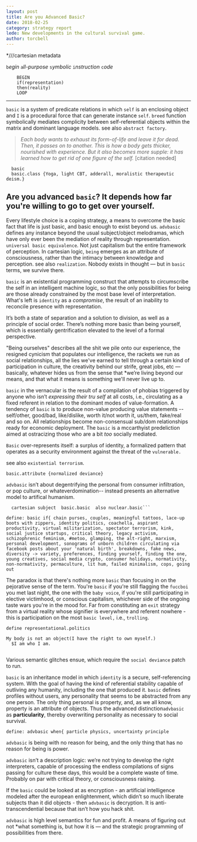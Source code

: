 ```yaml
---
layout: post
title: Are you Advanced Basic? 
date: 2018-02-25
category: strategy report
lede: New developments in the cultural survival game. 
author: torcbell
---
```


*///cartesian metadata


```b```*egin* ```a```*ll-purpose* ```s```*ymbolic* ```i```*nstruction* ```c```*ode* 

```   
    BEGIN 
    if(representation)
    then(reality) 
    LOOP 
```
------------------------------------------------------------------------------------------------------------------------------



```basic``` is a system of predicate relations in which ```self``` is an enclosing object and ````I```` is a procedural force that can generate instance ````self````.  ```breed``` function symbolically mediates complicity between self-referential objects within the matrix and dominant language models. see also ```abstract factory```. 

> *Each body wants to exhaust its form-of-life and leave it for dead. Then, it passes on to another. This is how a
body gets thicker, nourished with experience. But it also becomes more supple: it has learned how to get rid of one
figure of the self.* [citation needed]

```
  basic
  basic.class {Yoga, light CBT, adderall, moralistic therapeutic deism.}
  ``` 
  ## Are you advanced ```basic```? It depends how far you're willing to go to get over yourself. 

Every lifestyle choice is a coping strategy, a means to overcome the basic fact that life is just basic, and basic enough to exist beyond us. ```advbasic``` defines any instance beyond the usual subject/object melodramas, which have only ever been the mediation of reality through representation. ```universal basic equivalence```. Not just capitalism but the entire framework of perception. In cartesian logic, ```being``` emerges as an attribute of consciousness, rather than the intimacy between knowledge and perception. see also ```realization```.  Nobody exists in thought — but in ```basic``` terms, we survive there. 


```basic``` is an existential programming construct that attempts to circumscribe the self in an intelligent machine logic, so that the only possibilities for being are those already constrained by the most base level of interpretation. What's left is ```identity``` as a *compromise*, the result of an inability to reconcile presence with representation. 

It’s both a state of separation and a solution to division, as well as a principle of social order. There’s nothing more basic than being yourself, which is essentially gentrification elevated to the level of a formal perspective. 

"Being ourselves" describes all the shit we pile onto our experience, the resigned cynicism that populates our intelligence, the rackets we run as social relationships, all the lies we've earned to tell through a certain kind of participation in culture, the creativity behind our strife, great jobs, etc — basically, whatever hides us from the sense that *we’re living beyond our means, and that what it means is something we'll never live up to.  

```basic``` in the vernacular is the result of a compilation of phobias triggered by anyone who isn’t *expressing their tru self* at all costs, i.e.,  circulating as a fixed referent in relation to the dominant modes of value-formation. A tendency of ```basic``` is to produce non-value producing value statements -- self/other, good/bad, like/dislike, worth it/not worth it, us/them, fake/real and so on.  All relationships become non-consensual sub/dom relationships ready for economic deployment. 
The ```basic``` is a mccarthyist predeliction aimed at ostracizing those who are a bit *too* socially mediated. 

```Basic``` over-represents itself: a surplus of identity, a formalized pattern that operates as a security environment against the threat of the ```vulnerable.``` 



see also ```existential terrorism```. 

```basic.attribute {normalized deviance}```

```advbasic``` isn’t about degentrifying the personal from consumer infiltration, or pop culture, or whateverdomination-- instead presents an alternative model to artifical humanism. 

``` Create object 
  cartesian subject  basic.basic  also nuclear.basic``` 
```


```
define: basic if{ chain purses, couples, meaningful tattoos, lace-up boots with zippers, identity politics, coachella, aspirant productivity, virtual militarization, spectator terrorism, kink, social justice startups, critical theory, legacy activism, schizophrenic feminism, #metoo, glamping, the alt-right, marxism, personal development, sonograms of unborn children circulating via facebook posts about your 'natural birth', breakdowns, fake news, diversity -> variety, preferences, finding yourself, finding the one, young creatives, social media crypto, consumer holidays, normativity, non-normativity, permaculture, lit hum, failed minimalism, cops, going out 

```

The paradox is that there's nothing more ```basic``` than focusing in on the pejorative sense of the term. You're ```basic``` if you're still flagging the ```fuccboi``` you met last night, the one with the ```baby voice```, if you're still participating in elective victimhood, or conscious capitalism, whichever side of the ongoing taste wars you're in the mood for. Far from constituting an ```exit``` strategy from a virtual reality whose signifier is everywhere and referent nowhere - this is participation on the most ```basic level,``` i.e., ```trolling```. 

```
define representational.politics 

My body is not an object(I have the right to own myself.)
  $I am who I am. 
  
```

Various semantic glitches ensue, which require the ```social deviance``` patch to run. 


```basic``` is an inheritance model in which ```identity``` is a secure, self-referencing system. With the goal of having the kind of referential stability capable of outliving any humanity, including the one that produced it. ```basic``` defines profiles without users, any personality that seems to be abstracted from any one person. The only thing personal is property, and, as we all know, property is an attribute of objects. Thus the advanced distinction```advbasic``` as **particularity**, thereby overwriting personality as necessary to social survival.  

```define: advbasic when{ particle physics, uncertainty principle```

```advbasic``` is being with no reason for being, and the only thing that has no reason for being is power.

```advbasic``` isn’t a description logic: we’re not trying to develop the right interpreters, capable of processing the endless compilations of signs passing for culture these days, this would be a complete waste of time. Probably on par with critical theory, or consciousness raising. 

If the ```basic``` could be looked at as encryption - an artificial intelligence modeled after the european enlightenment, which didn’t so much liberate subjects than it did objects - then ```advbasic``` is decryption. It is anti-transcendential because that isn’t how you hack shit. 

```advbasic``` is high level semantics for fun and profit. A means of figuring out not *what something is, but how it is — and the strategic programming of possibilities from there. 




